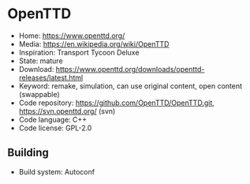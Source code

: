 # OpenTTD

- Home: https://www.openttd.org/
- Media: https://en.wikipedia.org/wiki/OpenTTD
- Inspiration: Transport Tycoon Deluxe
- State: mature
- Download: https://www.openttd.org/downloads/openttd-releases/latest.html
- Keyword: remake, simulation, can use original content, open content (swappable)
- Code repository: https://github.com/OpenTTD/OpenTTD.git, https://svn.openttd.org/ (svn)
- Code language: C++
- Code license: GPL-2.0

## Building

- Build system: Autoconf
